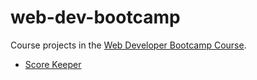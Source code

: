 # web-dev-bootcamp
Course projects in the [Web Developer Bootcamp Course](https://www.udemy.com/the-web-developer-bootcamp/).
- [Score Keeper](https://guanqiaoding.github.io/web-dev-bootcamp/score_keeper)
